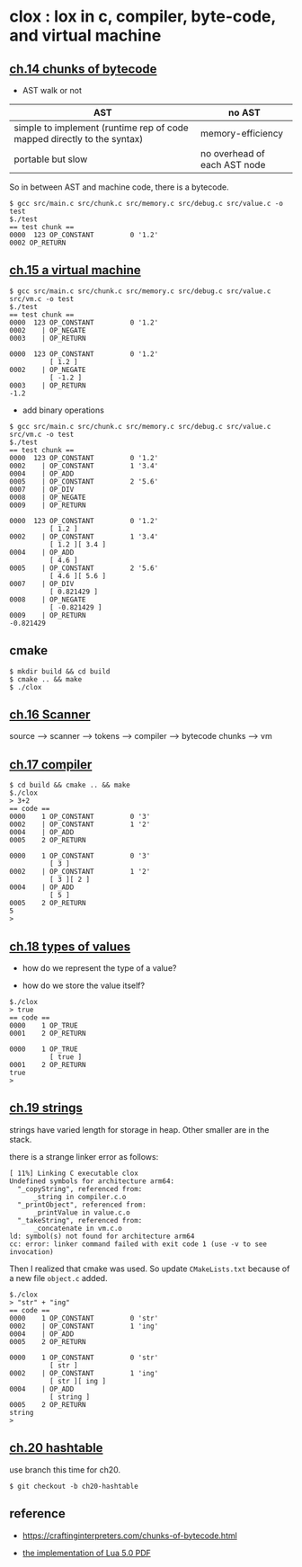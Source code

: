 # clox : lox in c, compiler, byte-code, and virtual machine

## [ch.14 chunks of bytecode](https://craftinginterpreters.com/chunks-of-bytecode.html)

* AST walk or not

| AST | no AST |
| --- | ------ |
| simple to implement (runtime rep of code mapped directly to the syntax) | memory-efficiency |
| portable but slow | no overhead of each AST node |

So in between AST and machine code, there is a bytecode.
 
```
$ gcc src/main.c src/chunk.c src/memory.c src/debug.c src/value.c -o test
$./test 
== test chunk ==
0000  123 OP_CONSTANT         0 '1.2'
0002 OP_RETURN
```

## [ch.15 a virtual machine](https://craftinginterpreters.com/a-virtual-machine.html)

```
$ gcc src/main.c src/chunk.c src/memory.c src/debug.c src/value.c src/vm.c -o test
$./test 
== test chunk ==
0000  123 OP_CONSTANT         0 '1.2'
0002    | OP_NEGATE
0003    | OP_RETURN
          
0000  123 OP_CONSTANT         0 '1.2'
          [ 1.2 ]
0002    | OP_NEGATE
          [ -1.2 ]
0003    | OP_RETURN
-1.2
```

* add binary operations

```
$ gcc src/main.c src/chunk.c src/memory.c src/debug.c src/value.c src/vm.c -o test
$./test 
== test chunk ==
0000  123 OP_CONSTANT         0 '1.2'
0002    | OP_CONSTANT         1 '3.4'
0004    | OP_ADD
0005    | OP_CONSTANT         2 '5.6'
0007    | OP_DIV
0008    | OP_NEGATE
0009    | OP_RETURN
          
0000  123 OP_CONSTANT         0 '1.2'
          [ 1.2 ]
0002    | OP_CONSTANT         1 '3.4'
          [ 1.2 ][ 3.4 ]
0004    | OP_ADD
          [ 4.6 ]
0005    | OP_CONSTANT         2 '5.6'
          [ 4.6 ][ 5.6 ]
0007    | OP_DIV
          [ 0.821429 ]
0008    | OP_NEGATE
          [ -0.821429 ]
0009    | OP_RETURN
-0.821429
```

## cmake

```
$ mkdir build && cd build
$ cmake .. && make
$ ./clox
```

## [ch.16 Scanner](https://craftinginterpreters.com/scanning-on-demand.html)

source --> scanner --> tokens --> compiler --> bytecode chunks --> vm

## [ch.17 compiler](https://craftinginterpreters.com/compiling-expressions.html)

```
$ cd build && cmake .. && make
$./clox 
> 3+2
== code ==
0000    1 OP_CONSTANT         0 '3'
0002    | OP_CONSTANT         1 '2'
0004    | OP_ADD
0005    2 OP_RETURN
          
0000    1 OP_CONSTANT         0 '3'
          [ 3 ]
0002    | OP_CONSTANT         1 '2'
          [ 3 ][ 2 ]
0004    | OP_ADD
          [ 5 ]
0005    2 OP_RETURN
5
> 
```

## [ch.18 types of values](https://craftinginterpreters.com/types-of-values.html)

* how do we represent the type of a value?

* how do we store the value itself? 

```
$./clox
> true
== code ==
0000    1 OP_TRUE
0001    2 OP_RETURN
          
0000    1 OP_TRUE
          [ true ]
0001    2 OP_RETURN
true
> 
```

## [ch.19 strings](https://craftinginterpreters.com/strings.html)

strings have varied length for storage in heap. Other smaller are in the stack.

there is a strange linker error as follows:
```
[ 11%] Linking C executable clox
Undefined symbols for architecture arm64:
  "_copyString", referenced from:
      _string in compiler.c.o
  "_printObject", referenced from:
      _printValue in value.c.o
  "_takeString", referenced from:
      _concatenate in vm.c.o
ld: symbol(s) not found for architecture arm64
cc: error: linker command failed with exit code 1 (use -v to see invocation)
```

Then I realized that cmake was used. So update ```CMakeLists.txt``` because of a new file ```object.c``` added.

```
$./clox 
> "str" + "ing"
== code ==
0000    1 OP_CONSTANT         0 'str'
0002    | OP_CONSTANT         1 'ing'
0004    | OP_ADD
0005    2 OP_RETURN
          
0000    1 OP_CONSTANT         0 'str'
          [ str ]
0002    | OP_CONSTANT         1 'ing'
          [ str ][ ing ]
0004    | OP_ADD
          [ string ]
0005    2 OP_RETURN
string
> 
```

## [ch.20 hashtable](https://craftinginterpreters.com/hash-tables.html)

use branch this time for ch20.

```
$ git checkout -b ch20-hashtable
```
 
## reference

* https://craftinginterpreters.com/chunks-of-bytecode.html

* [the implementation of Lua 5.0 PDF](https://www.lua.org/doc/jucs05.pdf)

